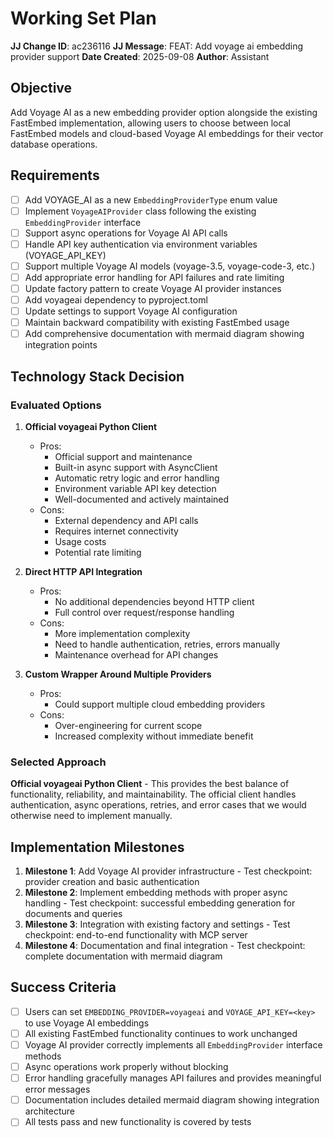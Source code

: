 # Working Set Plan

**JJ Change ID**: ac236116
**JJ Message**: FEAT: Add voyage ai embedding provider support
**Date Created**: 2025-09-08
**Author**: Assistant

## Objective

Add Voyage AI as a new embedding provider option alongside the existing FastEmbed implementation, allowing users to choose between local FastEmbed models and cloud-based Voyage AI embeddings for their vector database operations.

## Requirements

- [ ] Add VOYAGE_AI as a new `EmbeddingProviderType` enum value
- [ ] Implement `VoyageAIProvider` class following the existing `EmbeddingProvider` interface
- [ ] Support async operations for Voyage AI API calls
- [ ] Handle API key authentication via environment variables (VOYAGE_API_KEY)
- [ ] Support multiple Voyage AI models (voyage-3.5, voyage-code-3, etc.)
- [ ] Add appropriate error handling for API failures and rate limiting
- [ ] Update factory pattern to create Voyage AI provider instances
- [ ] Add voyageai dependency to pyproject.toml
- [ ] Update settings to support Voyage AI configuration
- [ ] Maintain backward compatibility with existing FastEmbed usage
- [ ] Add comprehensive documentation with mermaid diagram showing integration points

## Technology Stack Decision

### Evaluated Options

1. **Official voyageai Python Client**
   - Pros: 
     - Official support and maintenance
     - Built-in async support with AsyncClient
     - Automatic retry logic and error handling
     - Environment variable API key detection
     - Well-documented and actively maintained
   - Cons:
     - External dependency and API calls
     - Requires internet connectivity
     - Usage costs
     - Potential rate limiting

2. **Direct HTTP API Integration**
   - Pros:
     - No additional dependencies beyond HTTP client
     - Full control over request/response handling
   - Cons:
     - More implementation complexity
     - Need to handle authentication, retries, errors manually
     - Maintenance overhead for API changes

3. **Custom Wrapper Around Multiple Providers**
   - Pros:
     - Could support multiple cloud embedding providers
   - Cons:
     - Over-engineering for current scope
     - Increased complexity without immediate benefit

### Selected Approach

**Official voyageai Python Client** - This provides the best balance of functionality, reliability, and maintainability. The official client handles authentication, async operations, retries, and error cases that we would otherwise need to implement manually.

## Implementation Milestones

1. **Milestone 1**: Add Voyage AI provider infrastructure - Test checkpoint: provider creation and basic authentication
2. **Milestone 2**: Implement embedding methods with proper async handling - Test checkpoint: successful embedding generation for documents and queries  
3. **Milestone 3**: Integration with existing factory and settings - Test checkpoint: end-to-end functionality with MCP server
4. **Milestone 4**: Documentation and final integration - Test checkpoint: complete documentation with mermaid diagram

## Success Criteria

- [ ] Users can set `EMBEDDING_PROVIDER=voyageai` and `VOYAGE_API_KEY=<key>` to use Voyage AI embeddings
- [ ] All existing FastEmbed functionality continues to work unchanged
- [ ] Voyage AI provider correctly implements all `EmbeddingProvider` interface methods
- [ ] Async operations work properly without blocking
- [ ] Error handling gracefully manages API failures and provides meaningful error messages
- [ ] Documentation includes detailed mermaid diagram showing integration architecture
- [ ] All tests pass and new functionality is covered by tests